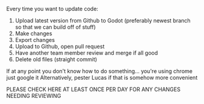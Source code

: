Every time you want to update code:
1. Upload latest version from Github to Godot (preferably newest branch so that we can build off of stuff)
2. Make changes
3. Export changes
4. Upload to Github, open pull request
5. Have another team member review and merge if all good
6. Delete old files (straight commit)

If at any point you don't know how to do something... you're using chrome just google it
Alternatively, pester Lucas if that is somehow more convenient

PLEASE CHECK HERE AT LEAST ONCE PER DAY FOR ANY CHANGES NEEDING REVIEWING
